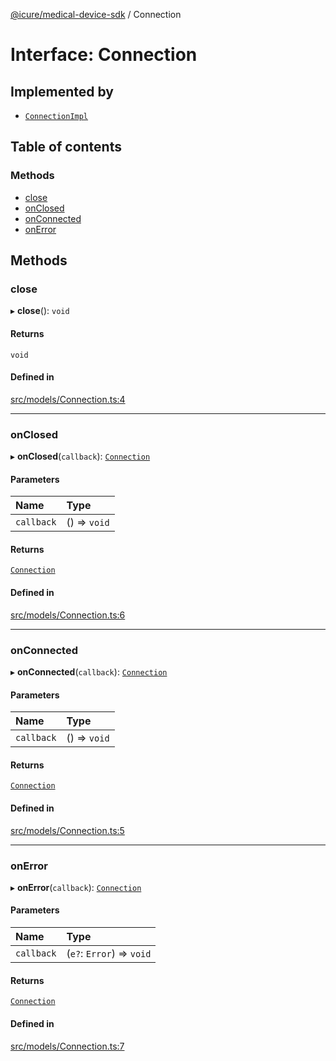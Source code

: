 [@icure/medical-device-sdk](../modules.md) / Connection

# Interface: Connection

## Implemented by

- [`ConnectionImpl`](../classes/ConnectionImpl.md)

## Table of contents

### Methods

- [close](Connection.md#close)
- [onClosed](Connection.md#onclosed)
- [onConnected](Connection.md#onconnected)
- [onError](Connection.md#onerror)

## Methods

### close

▸ **close**(): `void`

#### Returns

`void`

#### Defined in

[src/models/Connection.ts:4](https://github.com/icure/icure-medical-device-js-sdk/blob/4df0728/src/models/Connection.ts#L4)

___

### onClosed

▸ **onClosed**(`callback`): [`Connection`](Connection.md)

#### Parameters

| Name | Type |
| :------ | :------ |
| `callback` | () => `void` |

#### Returns

[`Connection`](Connection.md)

#### Defined in

[src/models/Connection.ts:6](https://github.com/icure/icure-medical-device-js-sdk/blob/4df0728/src/models/Connection.ts#L6)

___

### onConnected

▸ **onConnected**(`callback`): [`Connection`](Connection.md)

#### Parameters

| Name | Type |
| :------ | :------ |
| `callback` | () => `void` |

#### Returns

[`Connection`](Connection.md)

#### Defined in

[src/models/Connection.ts:5](https://github.com/icure/icure-medical-device-js-sdk/blob/4df0728/src/models/Connection.ts#L5)

___

### onError

▸ **onError**(`callback`): [`Connection`](Connection.md)

#### Parameters

| Name | Type |
| :------ | :------ |
| `callback` | (`e?`: `Error`) => `void` |

#### Returns

[`Connection`](Connection.md)

#### Defined in

[src/models/Connection.ts:7](https://github.com/icure/icure-medical-device-js-sdk/blob/4df0728/src/models/Connection.ts#L7)
